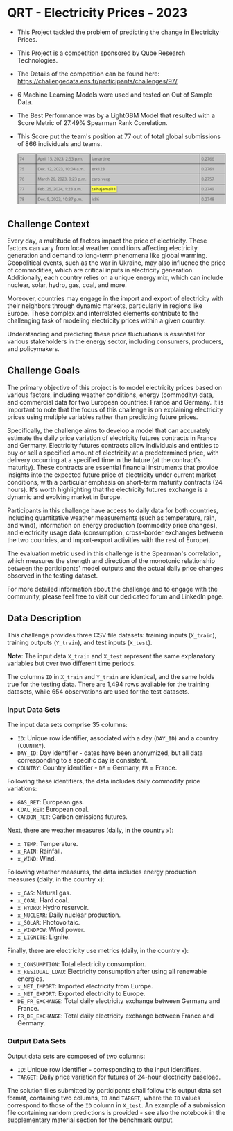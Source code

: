 # QRT - Electricity Prices - 2023

- This Project tackled the problem of predicting the change in Electricity Prices.
- This Project is a competition sponsored by Qube Research Technologies.
- The Details of the competition can be found here: https://challengedata.ens.fr/participants/challenges/97/
- 6 Machine Learning Models were used and tested on Out of Sample Data. 
- The Best Performance was by a LightGBM Model that resulted with a Score Metric of 27.49% Spearman Rank Correlation. 
- This Score put the team's position at 77 out of total global submissions of 866 individuals and teams. 


  ![image.png](GlobalPosition.png)


## Challenge Context

Every day, a multitude of factors impact the price of electricity. These factors can vary from local weather conditions affecting electricity generation and demand to long-term phenomena like global warming. Geopolitical events, such as the war in Ukraine, may also influence the price of commodities, which are critical inputs in electricity generation. Additionally, each country relies on a unique energy mix, which can include nuclear, solar, hydro, gas, coal, and more.

Moreover, countries may engage in the import and export of electricity with their neighbors through dynamic markets, particularly in regions like Europe. These complex and interrelated elements contribute to the challenging task of modeling electricity prices within a given country.

Understanding and predicting these price fluctuations is essential for various stakeholders in the energy sector, including consumers, producers, and policymakers.

## Challenge Goals

The primary objective of this project is to model electricity prices based on various factors, including weather conditions, energy (commodity) data, and commercial data for two European countries: France and Germany. It is important to note that the focus of this challenge is on explaining electricity prices using multiple variables rather than predicting future prices.

Specifically, the challenge aims to develop a model that can accurately estimate the daily price variation of electricity futures contracts in France and Germany. Electricity futures contracts allow individuals and entities to buy or sell a specified amount of electricity at a predetermined price, with delivery occurring at a specified time in the future (at the contract's maturity). These contracts are essential financial instruments that provide insights into the expected future price of electricity under current market conditions, with a particular emphasis on short-term maturity contracts (24 hours). It's worth highlighting that the electricity futures exchange is a dynamic and evolving market in Europe.

Participants in this challenge have access to daily data for both countries, including quantitative weather measurements (such as temperature, rain, and wind), information on energy production (commodity price changes), and electricity usage data (consumption, cross-border exchanges between the two countries, and import-export activities with the rest of Europe).

The evaluation metric used in this challenge is the Spearman's correlation, which measures the strength and direction of the monotonic relationship between the participants' model outputs and the actual daily price changes observed in the testing dataset.

For more detailed information about the challenge and to engage with the community, please feel free to visit our dedicated forum and LinkedIn page.

## Data Description

This challenge provides three CSV file datasets: training inputs (`X_train`), training outputs (`Y_train`), and test inputs (`X_test`).

**Note**: The input data `X_train` and `X_test` represent the same explanatory variables but over two different time periods.

The columns `ID` in `X_train` and `Y_train` are identical, and the same holds true for the testing data. There are 1,494 rows available for the training datasets, while 654 observations are used for the test datasets.

### Input Data Sets

The input data sets comprise 35 columns:

- `ID`: Unique row identifier, associated with a day (`DAY_ID`) and a country (`COUNTRY`).
- `DAY_ID`: Day identifier - dates have been anonymized, but all data corresponding to a specific day is consistent.
- `COUNTRY`: Country identifier - `DE` = Germany, `FR` = France.

Following these identifiers, the data includes daily commodity price variations:

- `GAS_RET`: European gas.
- `COAL_RET`: European coal.
- `CARBON_RET`: Carbon emissions futures.

Next, there are weather measures (daily, in the country `x`):

- `x_TEMP`: Temperature.
- `x_RAIN`: Rainfall.
- `x_WIND`: Wind.

Following weather measures, the data includes energy production measures (daily, in the country `x`):

- `x_GAS`: Natural gas.
- `x_COAL`: Hard coal.
- `x_HYDRO`: Hydro reservoir.
- `x_NUCLEAR`: Daily nuclear production.
- `x_SOLAR`: Photovoltaic.
- `x_WINDPOW`: Wind power.
- `x_LIGNITE`: Lignite.

Finally, there are electricity use metrics (daily, in the country `x`):

- `x_CONSUMPTION`: Total electricity consumption.
- `x_RESIDUAL_LOAD`: Electricity consumption after using all renewable energies.
- `x_NET_IMPORT`: Imported electricity from Europe.
- `x_NET_EXPORT`: Exported electricity to Europe.
- `DE_FR_EXCHANGE`: Total daily electricity exchange between Germany and France.
- `FR_DE_EXCHANGE`: Total daily electricity exchange between France and Germany.

### Output Data Sets

Output data sets are composed of two columns:

- `ID`: Unique row identifier - corresponding to the input identifiers.
- `TARGET`: Daily price variation for futures of 24-hour electricity baseload.

The solution files submitted by participants shall follow this output data set format, containing two columns, `ID` and `TARGET`, where the `ID` values correspond to those of the `ID` column in `X_test`. An example of a submission file containing random predictions is provided - see also the notebook in the supplementary material section for the benchmark output.